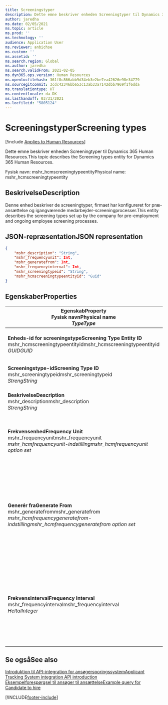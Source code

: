 ```yaml
---
title: Screeningstyper
description: Dette emne beskriver enheden Screeningtyper til Dynamics 365 Human Resources.
author: jaredha
ms.date: 02/05/2021
ms.topic: article
ms.prod: ''
ms.technology: ''
audience: Application User
ms.reviewer: anbichse
ms.custom: ''
ms.assetid: ''
ms.search.region: Global
ms.author: jaredha
ms.search.validFrom: 2021-02-05
ms.dyn365.ops.version: Human Resources
ms.openlocfilehash: 361f8c866abb9d34eb3e2be7ea42626e98e34779
ms.sourcegitcommit: 3cdc42346bb653c13ab33a7142dbb7969f1f6dda
ms.translationtype: HT
ms.contentlocale: da-DK
ms.lasthandoff: 03/31/2021
ms.locfileid: "5805124"
---
```

# <a name="screening-types"></a><span data-ttu-id="83574-103">Screeningstyper</span><span class="sxs-lookup"><span data-stu-id="83574-103">Screening types</span></span>

[!include [Applies to Human Resources](../includes/applies-to-hr.md)]

<span data-ttu-id="83574-104">Dette emne beskriver enheden Screeningtyper til Dynamics 365 Human Resources.</span><span class="sxs-lookup"><span data-stu-id="83574-104">This topic describes the Screening types entity for Dynamics 365 Human Resources.</span></span>

<span data-ttu-id="83574-105">Fysisk navn: mshr_hcmscreeningtypeentity</span><span class="sxs-lookup"><span data-stu-id="83574-105">Physical name: mshr_hcmscreeningtypeentity</span></span>

## <a name="description"></a><span data-ttu-id="83574-106">Beskrivelse</span><span class="sxs-lookup"><span data-stu-id="83574-106">Description</span></span>

<span data-ttu-id="83574-107">Denne enhed beskriver de screeningtyper, firmaet har konfigureret for præ-ansættelse og igangværende medarbejder-screeningprocesser.</span><span class="sxs-lookup"><span data-stu-id="83574-107">This entity describes the screening types set up by the company for pre-employment and ongoing employee screening processes.</span></span>

## <a name="json-representation"></a><span data-ttu-id="83574-108">JSON-repræsentation</span><span class="sxs-lookup"><span data-stu-id="83574-108">JSON representation</span></span>

```json
{
    "mshr_description": "String",
    "mshr_frequencyunit": Int,
    "mshr_generatefrom": Int,
    "mshr_frequencyinterval": Int,
    "mshr_screeningtypeid": "String",
    "mshr_hcmscreeningtypeentityid": "Guid"
}
```

## <a name="properties"></a><span data-ttu-id="83574-109">Egenskaber</span><span class="sxs-lookup"><span data-stu-id="83574-109">Properties</span></span>

| <span data-ttu-id="83574-110">Egenskab</span><span class="sxs-lookup"><span data-stu-id="83574-110">Property</span></span><br><span data-ttu-id="83574-111">**Fysisk navn**</span><span class="sxs-lookup"><span data-stu-id="83574-111">**Physical name**</span></span><br><span data-ttu-id="83574-112">**_Type_**</span><span class="sxs-lookup"><span data-stu-id="83574-112">**_Type_**</span></span> | <span data-ttu-id="83574-113">Anvendelse</span><span class="sxs-lookup"><span data-stu-id="83574-113">Use</span></span> | <span data-ttu-id="83574-114">Beskrivelse</span><span class="sxs-lookup"><span data-stu-id="83574-114">Description</span></span> |
| --- | --- | --- |
| <span data-ttu-id="83574-115">**Enheds-id for screeningstype**</span><span class="sxs-lookup"><span data-stu-id="83574-115">**Screening Type Entity ID**</span></span><br><span data-ttu-id="83574-116">mshr_hcmscreeningtypeentityid</span><span class="sxs-lookup"><span data-stu-id="83574-116">mshr_hcmscreeningtypeentityid</span></span><br><span data-ttu-id="83574-117">*GUID*</span><span class="sxs-lookup"><span data-stu-id="83574-117">*GUID*</span></span> | <span data-ttu-id="83574-118">Skrivebeskyttet</span><span class="sxs-lookup"><span data-stu-id="83574-118">Read-only</span></span><br><span data-ttu-id="83574-119">Påkrævet</span><span class="sxs-lookup"><span data-stu-id="83574-119">Required</span></span><br><span data-ttu-id="83574-120">Systemgenereret</span><span class="sxs-lookup"><span data-stu-id="83574-120">System-generated</span></span> | <span data-ttu-id="83574-121">Entydigt primært id for screeningtypepost.</span><span class="sxs-lookup"><span data-stu-id="83574-121">Unique primary identifier for the screening type record.</span></span> |
| <span data-ttu-id="83574-122">**Screeningstype-id**</span><span class="sxs-lookup"><span data-stu-id="83574-122">**Screening Type ID**</span></span><br><span data-ttu-id="83574-123">mshr_screeningtypeid</span><span class="sxs-lookup"><span data-stu-id="83574-123">mshr_screeningtypeid</span></span><br><span data-ttu-id="83574-124">*Streng*</span><span class="sxs-lookup"><span data-stu-id="83574-124">*String*</span></span> | <span data-ttu-id="83574-125">Læse/skrive</span><span class="sxs-lookup"><span data-stu-id="83574-125">Read/write</span></span><br><span data-ttu-id="83574-126">Påkrævet</span><span class="sxs-lookup"><span data-stu-id="83574-126">Required</span></span> | <span data-ttu-id="83574-127">Brugerdefineret entydig id for screeningtype.</span><span class="sxs-lookup"><span data-stu-id="83574-127">User-defined unique identifier for the screening type.</span></span> |
| <span data-ttu-id="83574-128">**Beskrivelse**</span><span class="sxs-lookup"><span data-stu-id="83574-128">**Description**</span></span><br><span data-ttu-id="83574-129">mshr_description</span><span class="sxs-lookup"><span data-stu-id="83574-129">mshr_description</span></span><br><span data-ttu-id="83574-130">*Streng*</span><span class="sxs-lookup"><span data-stu-id="83574-130">*String*</span></span> | <span data-ttu-id="83574-131">Læse/skrive</span><span class="sxs-lookup"><span data-stu-id="83574-131">Read/write</span></span><br><span data-ttu-id="83574-132">Påkrævet</span><span class="sxs-lookup"><span data-stu-id="83574-132">Required</span></span> | <span data-ttu-id="83574-133">Beskrivelsen af screeningtypen.</span><span class="sxs-lookup"><span data-stu-id="83574-133">The description of the screening type.</span></span> |
| <span data-ttu-id="83574-134">**Frekvensenhed**</span><span class="sxs-lookup"><span data-stu-id="83574-134">**Frequency Unit**</span></span><br><span data-ttu-id="83574-135">mshr_frequencyunit</span><span class="sxs-lookup"><span data-stu-id="83574-135">mshr_frequencyunit</span></span><br><span data-ttu-id="83574-136">*mshr_hcmfrequencyunit-indstilling*</span><span class="sxs-lookup"><span data-stu-id="83574-136">*mshr_hcmfrequencyunit option set*</span></span> | <span data-ttu-id="83574-137">Læse/skrive</span><span class="sxs-lookup"><span data-stu-id="83574-137">Read/write</span></span><br><span data-ttu-id="83574-138">Påkrævet</span><span class="sxs-lookup"><span data-stu-id="83574-138">Required</span></span> | <span data-ttu-id="83574-139">Beskriver, hvor ofte screeningen skal fuldføres for den tildelte person.</span><span class="sxs-lookup"><span data-stu-id="83574-139">Describes the frequency with which the screening must be completed for the assigned person.</span></span> |
| <span data-ttu-id="83574-140">**Generér fra**</span><span class="sxs-lookup"><span data-stu-id="83574-140">**Generate From**</span></span><br><span data-ttu-id="83574-141">mshr_generatefrom</span><span class="sxs-lookup"><span data-stu-id="83574-141">mshr_generatefrom</span></span><br><span data-ttu-id="83574-142">*mshr_hcmfrequencygeneratefrom-indstilling*</span><span class="sxs-lookup"><span data-stu-id="83574-142">*mshr_hcmfrequencygeneratefrom option set*</span></span> | <span data-ttu-id="83574-143">Læse/skrive</span><span class="sxs-lookup"><span data-stu-id="83574-143">Read-write</span></span><br><span data-ttu-id="83574-144">Påkrævet</span><span class="sxs-lookup"><span data-stu-id="83574-144">Required</span></span> | <span data-ttu-id="83574-145">Hvis værdien for Frekvens er en anden værdi end "Kun én gang", bestemmer Værdien GenerateFrom den dato, den næste screeninghændelse skal beregnes fra.</span><span class="sxs-lookup"><span data-stu-id="83574-145">If the Frequency value is any value other than “One-time only”, the GenerateFrom value determines the date from which to calculate the next screening event.</span></span> |
| <span data-ttu-id="83574-146">**Frekvensinterval**</span><span class="sxs-lookup"><span data-stu-id="83574-146">**Frequency Interval**</span></span><br><span data-ttu-id="83574-147">mshr_frequencyinterval</span><span class="sxs-lookup"><span data-stu-id="83574-147">mshr_frequencyinterval</span></span><br><span data-ttu-id="83574-148">*Heltal*</span><span class="sxs-lookup"><span data-stu-id="83574-148">*Integer*</span></span> | <span data-ttu-id="83574-149">Læse/skrive</span><span class="sxs-lookup"><span data-stu-id="83574-149">Read-write</span></span><br><span data-ttu-id="83574-150">Påkrævet</span><span class="sxs-lookup"><span data-stu-id="83574-150">Required</span></span> | <span data-ttu-id="83574-151">Hvis frekvensværdien har en anden værdi end "Kun én gang", skal du definere et interval for tidsenhederne mellem hver enkelt screeninghændelse.</span><span class="sxs-lookup"><span data-stu-id="83574-151">If the Frequency value is any value other than “One-time only”, you must define an interval for the units of time between each screening event.</span></span> |

## <a name="see-also"></a><span data-ttu-id="83574-152">Se også</span><span class="sxs-lookup"><span data-stu-id="83574-152">See also</span></span>

[<span data-ttu-id="83574-153">Introduktion til API-integration for ansøgersporingssystem</span><span class="sxs-lookup"><span data-stu-id="83574-153">Applicant Tracking System integration API introduction</span></span>](hr-admin-integration-ats-api-introduction.md)<br>
[<span data-ttu-id="83574-154">Eksempelforespørgsel til ansøger til ansættelse</span><span class="sxs-lookup"><span data-stu-id="83574-154">Example query for Candidate to hire</span></span>](hr-admin-integration-ats-api-candidate-to-hire-example-query.md)


[!INCLUDE[footer-include](../includes/footer-banner.md)]